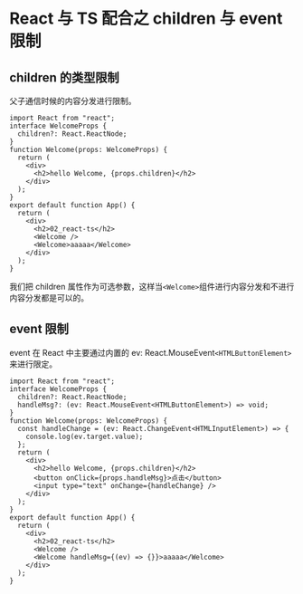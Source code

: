 # React 与 TS 配合之 children 与 event 限制

## children 的类型限制

父子通信时候的内容分发进行限制。

```tsx
import React from "react";
interface WelcomeProps {
  children?: React.ReactNode;
}
function Welcome(props: WelcomeProps) {
  return (
    <div>
      <h2>hello Welcome, {props.children}</h2>
    </div>
  );
}
export default function App() {
  return (
    <div>
      <h2>02_react-ts</h2>
      <Welcome />
      <Welcome>aaaaa</Welcome>
    </div>
  );
}
```

我们把 children 属性作为可选参数，这样当`<Welcome>`组件进行内容分发和不进行内容分发都是可以的。

## event 限制

event 在 React 中主要通过内置的 ev: React.MouseEvent`<HTMLButtonElement>`来进行限定。

```tsx
import React from "react";
interface WelcomeProps {
  children?: React.ReactNode;
  handleMsg?: (ev: React.MouseEvent<HTMLButtonElement>) => void;
}
function Welcome(props: WelcomeProps) {
  const handleChange = (ev: React.ChangeEvent<HTMLInputElement>) => {
    console.log(ev.target.value);
  };
  return (
    <div>
      <h2>hello Welcome, {props.children}</h2>
      <button onClick={props.handleMsg}>点击</button>
      <input type="text" onChange={handleChange} />
    </div>
  );
}
export default function App() {
  return (
    <div>
      <h2>02_react-ts</h2>
      <Welcome />
      <Welcome handleMsg={(ev) => {}}>aaaaa</Welcome>
    </div>
  );
}
```
